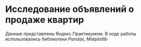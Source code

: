# Исследование объявлений о продаже квартир

Данные представлены Яндекс.Практикумом. 
В ходе работы использовались библиотеки *Pandas*, *Matplotlib*
